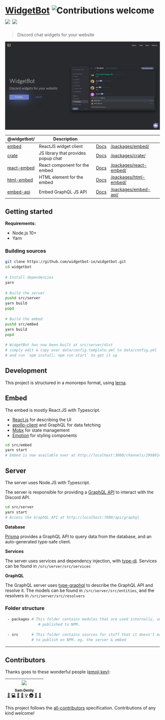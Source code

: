 # [WidgetBot](https://widgetbot.io) ![Contributions welcome](https://img.shields.io/badge/contributions-welcome-orange.svg) [![](https://data.jsdelivr.com/v1/package/npm/@widgetbot/crate/badge?style=rounded)](https://www.jsdelivr.com/package/npm/@widgetbot/crate) [![](https://data.jsdelivr.com/v1/package/npm/@widgetbot/html-embed/badge?style=rounded)](https://www.jsdelivr.com/package/npm/@widgetbot/html-embed)

> Discord chat widgets for your website

[![Banner](./.github/banner.png)](https://widgetbot.io)

| @widgetbot/                                                    | Description                         |                                                      |                                                  |
| -------------------------------------------------------------- | ----------------------------------- | ---------------------------------------------------- | ------------------------------------------------ |
| [embed](https://widgetbot.io)                                  | ReactJS widget client               | [Docs](https://docs.widgetbot.io/embed/)             | [/packages/embed/](/packages/embed/)             |
| [crate](http://npmjs.com/package/@widgetbot/crate)             | JS library that provides popup chat | [Docs](https://docs.widgetbot.io/embed/crate/)       | [/packages/crate/](/packages/crate/)             |
| [react-embed](http://npmjs.com/package/@widgetbot/react-embed) | React component for the embed       | [Docs](https://docs.widgetbot.io/embed/react-embed/) | [/packages/react-embed/](/packages/react-embed/) |
| [html-embed](http://npmjs.com/package/@widgetbot/html-embed)   | HTML element for the embed          | [Docs](https://docs.widgetbot.io/embed/html-embed/)  | [/packages/html-embed/](/packages/html-embed/)   |
| [embed-api](http://npmjs.com/package/@widgetbot/embed-api)     | Embed GraphQL JS API                | [Docs](https://docs.widgetbot.io/embed/embed-api/)   | [/packages/embed-api/](/packages/embed-api/)     |

## Getting started

**Requirements:**

- Node.js 10+
- Yarn

### Building sources

```bash
git clone https://github.com/widgetbot-io/widgetbot.git
cd widgetbot

# Install dependencies
yarn

# Build the server
pushd src/server
yarn build
popd

# Build the embed
pushd src/embed
yarn build
popd

# WidgetBot has now been built at src/server/dist
# simply edit & copy over data/config.template.yml to data/config.yml
# and run `npm install; npm run start` to get it up
```

## Development

This project is structured in a monorepo format, using [lerna](https://lernajs.io).

## Embed

The embed is mostly React.JS with Typescript.

- [React.js](https://reactjs.org) for describing the UI
- [apollo-client](npmjs.com/package/apollo-client) and GraphQL for data fetching
- [Mobx](https://mobx.js.org/) for state management
- [Emotion](https://emotion.sh) for styling components

```bash
cd src/embed
yarn start
# Embed is now available over at http://localhost:3000/channels/299881420891881473
```

## Server

The server uses Node.JS with Typescript.

The server is responsible for providing a [GraphQL API](https://graphql.com) to interact with the Discord API.

```bash
cd src/server
yarn start
# Access the GraphQL API at http://localhost:7000/api/graphql
```

**Database**

[Prisma](https://www.prisma.io) provides a GraphQL API to query data from the database, and an auto-generated type-safe client.

**Services**

The server uses services and dependency injection, with [type-di](https://www.npmjs.com/package/typedi). Services can be found in `/src/server/src/services`

**GraphQL**

The GraphQL server uses [type-graphql](https://github.com/19majkel94/type-graphql) to describe the GraphQL API and resolve it. The models can be found in `/src/server/src/entities`, and the resolvers in `/src/server/src/resolvers`

### Folder structure

```bash
 - packages # This folder contains modules that are used internally, and also
               # published to NPM.

 - src      # This folder contains sources for stuff that it doesn't make sense
            # to publish on NPM. eg. the server & embed
```

---

## Contributors

Thanks goes to these wonderful people ([emoji key](https://github.com/kentcdodds/all-contributors#emoji-key)):

<!-- ALL-CONTRIBUTORS-LIST:START - Do not remove or modify this section -->
<!-- prettier-ignore -->
| [<img src="https://avatars1.githubusercontent.com/u/13242392?v=4" width="100px;"/><br /><sub><b>Sam Denty</b></sub>](https://samdd.me)<br />[🐛](https://github.com/widgetbot-io/widgetbot/widgetbot-io/WidgetBot/issues?q=author%3Asamdenty99 "Bug reports") [💻](https://github.com/widgetbot-io/widgetbot/widgetbot-io/WidgetBot/commits?author=samdenty99 "Code") [🎨](#design-samdenty99 "Design") [📖](https://github.com/widgetbot-io/widgetbot/widgetbot-io/WidgetBot/commits?author=samdenty99 "Documentation") [💡](#example-samdenty99 "Examples") [🚇](#infra-samdenty99 "Infrastructure (Hosting, Build-Tools, etc)") [👀](#review-samdenty99 "Reviewed Pull Requests") [🔧](#tool-samdenty99 "Tools") |
| :---: |

<!-- ALL-CONTRIBUTORS-LIST:END -->

This project follows the [all-contributors](https://github.com/kentcdodds/all-contributors) specification. Contributions of any kind welcome!

